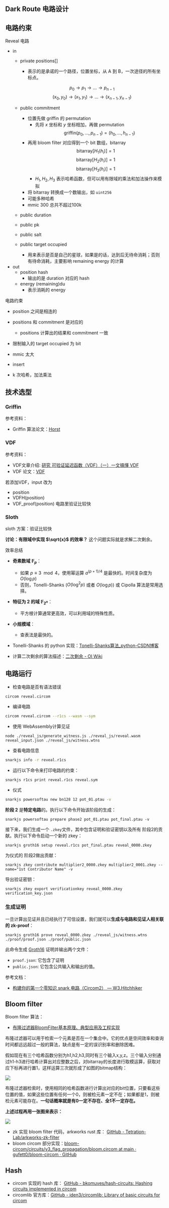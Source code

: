 ## Dark Route 电路设计

## 电路约束

Reveal 电路

- in
	- private positions[] 
		- 表示的是承诺的一个路径，位置坐标，从 A 到 B，一次途径的所有坐标点。

		$$
		p_0 \rightarrow p_1 \rightarrow \ldots \rightarrow p_{n-1}
		$$
			$$
			(x_0,y_0) \rightarrow (x_1, y_1) \rightarrow \ldots \rightarrow (x_{n-1}, y_{n-1})
			$$
	- public commitment 
		- 位置先做 griffin 的 permutation
			- 先将 $x$ 坐标和 $y$ 坐标相加，再做 permutation
			$$
			\mathsf{griffin}(p_0, \ldots, p_{n-1}) = (h_0,\ldots, h_{n-1})
           $$
		- 再用 bloom filter 对应得到一个 bit 数组，$\mathsf{bitarray}$
		$$
		\mathsf{bitarray}[H_1(h_i)] = 1
		$$
		$$
		\mathsf{bitarray}[H_2(h_i)] = 1
		$$
		$$
		\mathsf{bitarray}[H_3(h_i)] = 1
		$$
			- $H_1, H_2, H_3$ 表示哈希函数，但可以用有限域的乘法和加法操作来模拟
		- 将 $\mathsf{bitarray}$ 转换成一个数输出，如 `uint256`
		- 可能多种哈希
		- mmic 300 总共不超过100k
	- public duration
	- public pk
	- public salt 
	- public target occupied
		- 用来表示是否是自己的星球，如果是的话，达到后无待命消耗；否则有待命消耗，主要影响 remaining energy 的计算
- out
	- position hash
		- 输出的是 duration 对应的 hash
	- energy (remaining)du
		- 表示消耗的 energy

电路约束

- position 之间是相连的
- positions 和 commitment 是对应的
	- positions 计算出的结果和 commitment 一致
	
- 限制输入的 target occupied 为 bit


- mmic 太大
- insert 
- k 次哈希，加法乘法


## 技术选型

### Griffin

参考资料：
- Griffin 算法论文：[Horst](https://eprint.iacr.org/2022/403.pdf)

### VDF

参考资料：
- VDF文章介绍: [研究  可验证延迟函数（VDF）（一）一文搞懂 VDF](https://blog.priewienv.me/post/verifiable-delay-function-1/)
- VDF 论文：[VDF](https://eprint.iacr.org/2018/601.pdf)

若添加VDF，input 改为
- position 
- VDFH(position)
- VDF_proof(position)
电路里验证比较快

### Sloth

sloth 方案：验证比较快

**讨论：有限域中实现 $\sqrt{x}$ 的效率？** 
这个问题实际就是求解二次剩余。

效率总结
- **奇素数域 $\mathbb{F}_p$​**：
    - 如果 $p≡3\mod  4$，使用幂运算 $a^{(p+1)/4}$ 是最快的。时间复杂度为 $O(\log p)$
    - 否则，Tonelli-Shanks ($O(\log^2p)$ 或者 $O(\log p)$) 或 Cipolla 算法是常用选择。
- **特征为 2 的域 $\mathbb{F}_{2^n}$​**：
    - 平方根计算通常更高效，可以利用域的特殊性质。
- **小规模域**：
    - 查表法是最快的。

- Tonelli-Shanks 的 python 实现：[Tonelli-Shanks算法\_python-CSDN博客](https://blog.csdn.net/qq_51999772/article/details/122642868)
- 计算二次剩余的算法描述：[二次剩余 - OI Wiki](https://oi-wiki.org/math/number-theory/quad-residue/)

## 电路运行

- 检查电路是否有语法错误

```circom
circom reveal.circom
```

- 编译电路

```bash
circom reveal.circom --r1cs --wasm --sym
```

- 使用 WebAssembly计算见证

```shell
node ./reveal_js/generate_witness.js ./reveal_js/reveal.wasm reveal_input.json ./reveal_js/witness.wtns
```

- 查看电路信息

```bash
snarkjs info -r reveal.r1cs
```

- 运行以下命令来打印电路的约束： 

```bash
snarkjs r1cs print reveal.r1cs reveal.sym
```

- 仪式
```bash
snarkjs powersoftau new bn128 12 pot_01.ptau -v
```

**阶段 2** 是**特定电路**的。执行以下命令开始该阶段的生成：

```
snarkjs powersoftau prepare phase2 pot_01.ptau pot_final.ptau -v
```

接下来，我们生成一个 `.zkey`文件，其中包含证明和验证密钥以及所有 阶段2的贡献。执行以下命令启动一个新的 zkey：

`snarkjs groth16 setup reveal.r1cs pot_final.ptau reveal_0000.zkey`

为仪式的 阶段2做出贡献：

`snarkjs zkey contribute multiplier2_0000.zkey multiplier2_0001.zkey --name="1st Contributor Name" -v`

导出验证密钥：

`snarkjs zkey export verificationkey reveal_0000.zkey verification_key.json`

### 生成证明

一旦计算出见证并且已经执行了可信设置，我们就可以**生成与电路和见证人相关联的 zk-proof**：

```
snarkjs groth16 prove reveal_0000.zkey ./reveal_js/witness.wtns ./proof/proof.json ./proof/public.json
```

此命令生成 [Groth16](https://eprint.iacr.org/2016/260) 证明并输出两个文件：

- `proof.json`: 它包含了证明
- `public.json`: 它包含公共输入和输出的值。

参考文档：
- [构建你的第一个零知识 snark 电路（Circom2） — W3.Hitchhiker](https://w3hitchhiker.mirror.xyz/BHJ9fqXMABXspaFxbaDbt9c-PvrQLdi77OjN6Au9YqU)

## Bloom filter

Bloom filter 算法：

- [布隆过滤器BloomFilter基本原理、典型应用及工程实现](https://zhuanlan.zhihu.com/p/559058600)

布隆过滤器可以用于检索一个元素是否在一个集合中。它的优点是空间效率和查询时间都远远超过一般的算法，缺点是有一定的误识别率和删除困难。

假如现在有三个哈希函数分别为h1,h2,h3,同时有三个输入x,y,z。三个输入分别通过h1-h3进行哈希计算出对应整数之后，对bitarray的长度进行取模运算，获取对应下标再进行置1，这样运算三次就形成了如图的bitmap结构：

![](https://pica.zhimg.com/v2-5c80ef72ff084f65019096a55b06cf94_1440w.jpg)

布隆过滤器检索时，使用相同的哈希函数进行计算出对应的bit位置，只要看这些位置的值，如果这些位置有任何一个0，则被检元素一定不在；如果都是1，则被检元素可能存在。**一句话概率就是有0一定不存在、全1不一定存在。**

**上述过程再用一张图来表示：**

![](https://pica.zhimg.com/v2-69b10d338e55ab9858301d2a36e4998a_1440w.jpg)



- zk 实现 bloom filter 代码，arkworks rust 库： [GitHub - Tetration-Lab/arkworks-zk-filter](https://github.com/Tetration-Lab/arkworks-zk-filter/tree/master)
- bloom circom 部分实现：[bloom-circom/circuits/v3\_flag\_propagation/bloom.circom at main · gufett0/bloom-circom · GitHub](https://github.com/gufett0/bloom-circom/blob/main/circuits/v3_flag_propagation/bloom.circom)

## Hash

- circom 实现的 hash 库： [GitHub - bkomuves/hash-circuits: Hashing circuits implemented in circom](https://github.com/bkomuves/hash-circuits)
- circomlib 官方库：[GitHub - iden3/circomlib: Library of basic circuits for circom](https://github.com/iden3/circomlib)